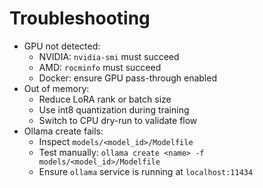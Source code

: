 # Troubleshooting

- GPU not detected:
  - NVIDIA: `nvidia-smi` must succeed
  - AMD: `rocminfo` must succeed
  - Docker: ensure GPU pass-through enabled
- Out of memory:
  - Reduce LoRA rank or batch size
  - Use int8 quantization during training
  - Switch to CPU dry-run to validate flow
- Ollama create fails:
  - Inspect `models/<model_id>/Modelfile`
  - Test manually: `ollama create <name> -f models/<model_id>/Modelfile`
  - Ensure `ollama` service is running at `localhost:11434`
